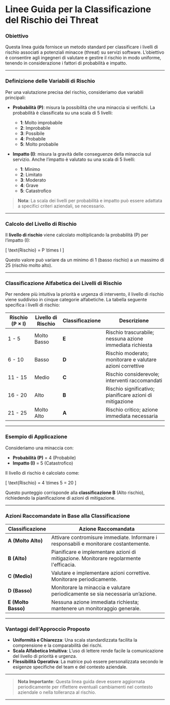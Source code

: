 # Linee Guida per la Classificazione del Rischio dei Threat

### Obiettivo

Questa linea guida fornisce un metodo standard per classificare i livelli di rischio associati a potenziali minacce (threat) su servizi software. L’obiettivo è consentire agli ingegneri di valutare e gestire il rischio in modo uniforme, tenendo in considerazione i fattori di probabilità e impatto.

---

### Definizione delle Variabili di Rischio

Per una valutazione precisa del rischio, consideriamo due variabili principali:

- **Probabilità (P)**: misura la possibilità che una minaccia si verifichi. La probabilità è classificata su una scala di 5 livelli:
  - **1**: Molto improbabile
  - **2**: Improbabile
  - **3**: Possibile
  - **4**: Probabile
  - **5**: Molto probabile

- **Impatto (I)**: misura la gravità delle conseguenze della minaccia sul servizio. Anche l’impatto è valutato su una scala di 5 livelli:
  - **1**: Minimo
  - **2**: Limitato
  - **3**: Moderato
  - **4**: Grave
  - **5**: Catastrofico

> **Nota**: La scala dei livelli per probabilità e impatto può essere adattata a specifici criteri aziendali, se necessario.

---

### Calcolo del Livello di Rischio

Il **livello di rischio** viene calcolato moltiplicando la probabilità (P) per l’impatto (I):

\[
\text{Rischio} = P \times I
\]

Questo valore può variare da un minimo di 1 (basso rischio) a un massimo di 25 (rischio molto alto).

---

### Classificazione Alfabetica dei Livelli di Rischio

Per rendere più intuitiva la priorità e urgenza di intervento, il livello di rischio viene suddiviso in cinque categorie alfabetiche. La tabella seguente specifica i livelli di rischio:

| Rischio (P × I) | Livello di Rischio | Classificazione | Descrizione                                               |
|-----------------|--------------------|-----------------|-----------------------------------------------------------|
| 1 - 5           | Molto Basso        | **E**           | Rischio trascurabile; nessuna azione immediata richiesta  |
| 6 - 10          | Basso              | **D**           | Rischio moderato; monitorare e valutare azioni correttive |
| 11 - 15         | Medio              | **C**           | Rischio considerevole; interventi raccomandati            |
| 16 - 20         | Alto               | **B**           | Rischio significativo; pianificare azioni di mitigazione  |
| 21 - 25         | Molto Alto         | **A**           | Rischio critico; azione immediata necessaria              |

---

### Esempio di Applicazione

Consideriamo una minaccia con:

- **Probabilità (P)** = 4 (Probabile)
- **Impatto (I)** = 5 (Catastrofico)

Il livello di rischio è calcolato come:

\[
\text{Rischio} = 4 \times 5 = 20
\]

Questo punteggio corrisponde alla **classificazione B** (Alto rischio), richiedendo la pianificazione di azioni di mitigazione.

---

### Azioni Raccomandate in Base alla Classificazione

| Classificazione     | Azione Raccomandata                                                                    |
|---------------------|----------------------------------------------------------------------------------------|
| **A (Molto Alto)**  | Attivare contromisure immediate. Informare i responsabili e monitorare costantemente.  |
| **B (Alto)**        | Pianificare e implementare azioni di mitigazione. Monitorare regolarmente l'efficacia. |
| **C (Medio)**       | Valutare e implementare azioni correttive. Monitorare periodicamente.                  |
| **D (Basso)**       | Monitorare la minaccia e valutare periodicamente se sia necessaria un’azione.          |
| **E (Molto Basso)** | Nessuna azione immediata richiesta; mantenere un monitoraggio generale.                |

---

### Vantaggi dell'Approccio Proposto

- **Uniformità e Chiarezza**: Una scala standardizzata facilita la comprensione e la comparabilità dei rischi.
- **Scala Alfabetica Intuitiva**: L’uso di lettere rende facile la comunicazione del livello di priorità e urgenza.
- **Flessibilità Operativa**: La matrice può essere personalizzata secondo le esigenze specifiche del team e del contesto aziendale.

---

> **Nota Importante**: Questa linea guida deve essere aggiornata periodicamente per riflettere eventuali cambiamenti nel contesto aziendale o nella tolleranza al rischio.

---
